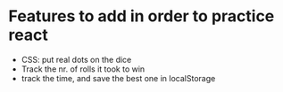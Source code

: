 # Features to add in order to practice react

* CSS: put real dots on the dice
* Track the nr. of rolls it took to win
* track the time, and save the best one in localStorage
